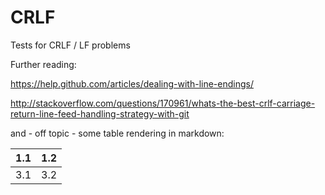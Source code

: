 # CRLF
Tests for CRLF / LF problems

Further reading:

https://help.github.com/articles/dealing-with-line-endings/

http://stackoverflow.com/questions/170961/whats-the-best-crlf-carriage-return-line-feed-handling-strategy-with-git



and - off topic - some table rendering in markdown:

| 1.1 | 1.2 |
| --- | --- |
| 3.1 | 3.2 |
